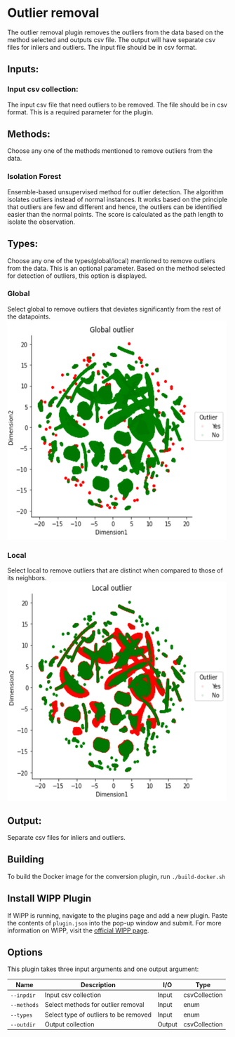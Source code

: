 ﻿# Outlier removal
The outlier removal plugin removes the outliers from the data based on the method selected and outputs csv file. The output will have separate csv files for inliers and outliers. The input file should be in csv format.

## Inputs:
### Input csv collection:
The input csv file that need outliers to be removed. The file should be in csv format. This is a required parameter for the plugin.

## Methods:
Choose any one of the methods mentioned to remove outliers from the data.

### Isolation Forest
Ensemble-based unsupervised method for outlier detection. The algorithm isolates outliers instead of normal instances. It works based on the principle that outliers are few and different and hence, the outliers can be identified easier than the normal points. The score is calculated as the path length to isolate the observation.

## Types:
Choose any one of the types(global/local) mentioned to remove outliers from the data. This is an optional parameter. Based on the method selected for detection of outliers, this option is displayed.

### Global
Select global to remove outliers that deviates significantly from the rest of the datapoints.
<img src="images/Global.PNG" width="500" height="500">

### Local
Select local to remove outliers that are distinct when compared to those of its neighbors.
<img src="images/Local.PNG" width="500" height="500">

## Output:
Separate csv files for inliers and outliers.

## Building

To build the Docker image for the conversion plugin, run
`./build-docker.sh`

## Install WIPP Plugin

If WIPP is running, navigate to the plugins page and add a new plugin. Paste the contents of `plugin.json` into the pop-up window and submit.
For more information on WIPP, visit the [official WIPP page](https://isg.nist.gov/deepzoomweb/software/wipp).

## Options

This plugin takes three input arguments and one output argument:

| Name        | Description                           | I/O    | Type          |
| ----------- | ------------------------------------- | ------ | ------------- |
| `--inpdir`  | Input csv collection                  | Input  | csvCollection |
| `--methods` | Select methods for outlier removal    | Input  | enum          |
| `--types`   | Select type of outliers to be removed | Input  | enum          |
| `--outdir`  | Output collection                     | Output | csvCollection |
